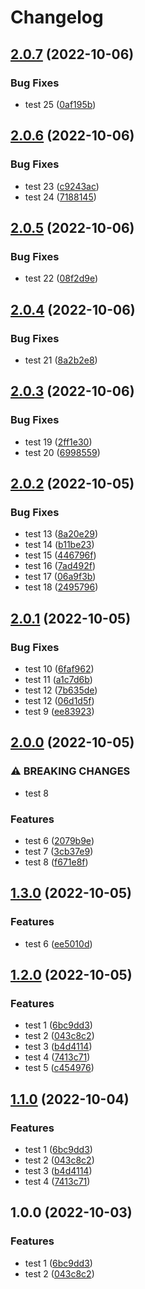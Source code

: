 # Changelog

## [2.0.7](https://github.com/srweeks/github-actions/compare/v2.0.6...v2.0.7) (2022-10-06)


### Bug Fixes

* test 25 ([0af195b](https://github.com/srweeks/github-actions/commit/0af195bf7aecf1a5fe321f5e05075a358a31773e))

## [2.0.6](https://github.com/srweeks/github-actions/compare/v2.0.5...v2.0.6) (2022-10-06)


### Bug Fixes

* test 23 ([c9243ac](https://github.com/srweeks/github-actions/commit/c9243ac3ae8b6bab6cb39847af259c081579c85b))
* test 24 ([7188145](https://github.com/srweeks/github-actions/commit/7188145431b37c3dea8120a67d1427f7e7a6222e))

## [2.0.5](https://github.com/srweeks/github-actions/compare/v2.0.4...v2.0.5) (2022-10-06)


### Bug Fixes

* test 22 ([08f2d9e](https://github.com/srweeks/github-actions/commit/08f2d9e10f1776a0de716b6f7c147328edc14291))

## [2.0.4](https://github.com/srweeks/github-actions/compare/v2.0.3...v2.0.4) (2022-10-06)


### Bug Fixes

* test 21 ([8a2b2e8](https://github.com/srweeks/github-actions/commit/8a2b2e8cc573805ba7970f20697eb3cf83e1247f))

## [2.0.3](https://github.com/srweeks/github-actions/compare/v2.0.2...v2.0.3) (2022-10-06)


### Bug Fixes

* test 19 ([2ff1e30](https://github.com/srweeks/github-actions/commit/2ff1e304dad1ab6080b87bb810a2af5edf496ef4))
* test 20 ([6998559](https://github.com/srweeks/github-actions/commit/6998559ee14ad16abab2e6b6bff86c8163599308))

## [2.0.2](https://github.com/srweeks/github-actions/compare/v2.0.1...v2.0.2) (2022-10-05)


### Bug Fixes

* test 13 ([8a20e29](https://github.com/srweeks/github-actions/commit/8a20e29a69af8c0da23d93005ca2d244baee179b))
* test 14 ([b11be23](https://github.com/srweeks/github-actions/commit/b11be23c88a0c460408fa73a55019f3f1bf829bd))
* test 15 ([446796f](https://github.com/srweeks/github-actions/commit/446796ff7108285b9351e31aba19ccc28daa16e2))
* test 16 ([7ad492f](https://github.com/srweeks/github-actions/commit/7ad492f1bb31e9e3d5375ec0e237f52966304174))
* test 17 ([06a9f3b](https://github.com/srweeks/github-actions/commit/06a9f3bb8be4c1be5508ae3d663683fc7bff334a))
* test 18 ([2495796](https://github.com/srweeks/github-actions/commit/249579673cf16779d9a26cf112bd7d0ef640c830))

## [2.0.1](https://github.com/srweeks/github-actions/compare/v2.0.0...v2.0.1) (2022-10-05)


### Bug Fixes

* test 10 ([6faf962](https://github.com/srweeks/github-actions/commit/6faf962de063b568e3a6fe6e7dc02930d86eb66a))
* test 11 ([a1c7d6b](https://github.com/srweeks/github-actions/commit/a1c7d6b9fd9674c6dbd660587a45bcb2d884ae88))
* test 12 ([7b635de](https://github.com/srweeks/github-actions/commit/7b635deb68bba932ee547d5d0191027203ec9528))
* test 12 ([06d1d5f](https://github.com/srweeks/github-actions/commit/06d1d5f58b357c6df1440867bdcf3c0ac6162bb8))
* test 9 ([ee83923](https://github.com/srweeks/github-actions/commit/ee83923e46114ad1f508f718aaff0eee319fac81))

## [2.0.0](https://github.com/srweeks/github-actions/compare/v1.3.0...v2.0.0) (2022-10-05)


### ⚠ BREAKING CHANGES

* test 8

### Features

* test 6 ([2079b9e](https://github.com/srweeks/github-actions/commit/2079b9e866533d6702982f2c96939875c0f09761))
* test 7 ([3cb37e9](https://github.com/srweeks/github-actions/commit/3cb37e90a1043a32333d08b966168eceae0e526b))
* test 8 ([f671e8f](https://github.com/srweeks/github-actions/commit/f671e8ff7bb2f5abee27674848d144131149f347))

## [1.3.0](https://github.com/srweeks/github-actions/compare/v1.2.0...v1.3.0) (2022-10-05)


### Features

* test 6 ([ee5010d](https://github.com/srweeks/github-actions/commit/ee5010d96fc795141e5460748fe11fce62e92e23))

## [1.2.0](https://github.com/srweeks/github-actions/compare/v1.1.0...v1.2.0) (2022-10-05)


### Features

* test 1 ([6bc9dd3](https://github.com/srweeks/github-actions/commit/6bc9dd3a2e142cff5898d1cd609641794aec613a))
* test 2 ([043c8c2](https://github.com/srweeks/github-actions/commit/043c8c2aa233ac7ac61445e384e10c043f2be929))
* test 3 ([b4d4114](https://github.com/srweeks/github-actions/commit/b4d4114e0bf01a7416827bd67af0a3bdcb86fa95))
* test 4 ([7413c71](https://github.com/srweeks/github-actions/commit/7413c71ea8749325e9b4ba1ade0ae14c632ddc9a))
* test 5 ([c454976](https://github.com/srweeks/github-actions/commit/c454976b0100543bac1682601d6d2af08fd2a993))

## [1.1.0](https://github.com/srweeks/github-actions/compare/v1.0.0...v1.1.0) (2022-10-04)


### Features

* test 1 ([6bc9dd3](https://github.com/srweeks/github-actions/commit/6bc9dd3a2e142cff5898d1cd609641794aec613a))
* test 2 ([043c8c2](https://github.com/srweeks/github-actions/commit/043c8c2aa233ac7ac61445e384e10c043f2be929))
* test 3 ([b4d4114](https://github.com/srweeks/github-actions/commit/b4d4114e0bf01a7416827bd67af0a3bdcb86fa95))
* test 4 ([7413c71](https://github.com/srweeks/github-actions/commit/7413c71ea8749325e9b4ba1ade0ae14c632ddc9a))

## 1.0.0 (2022-10-03)


### Features

* test 1 ([6bc9dd3](https://github.com/srweeks/github-actions/commit/6bc9dd3a2e142cff5898d1cd609641794aec613a))
* test 2 ([043c8c2](https://github.com/srweeks/github-actions/commit/043c8c2aa233ac7ac61445e384e10c043f2be929))
